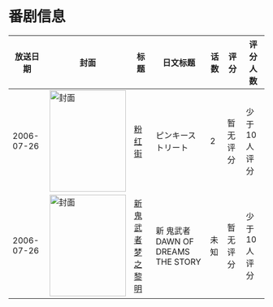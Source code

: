 # 番剧信息

|放送日期|封面|标题|日文标题|话数|评分|评分人数|
|---|---|---|---|---|---|---|
|2006-07-26|<img src="https://lain.bgm.tv/pic/cover/c/1f/11/79974_A4h5q.jpg" alt="封面" style="width:150px;height:200px;object-fit:cover;">|[粉红街](https://bangumi.tv/subject/79974)|ピンキーストリート|2|暂无评分|少于10人评分|
|2006-07-26|<img src="https://lain.bgm.tv/pic/cover/c/8e/96/305160_ILiZb.jpg" alt="封面" style="width:150px;height:200px;object-fit:cover;">|[新鬼武者梦之黎明](https://bangumi.tv/subject/305160)|新 鬼武者 DAWN OF DREAMS THE STORY|未知|暂无评分|少于10人评分|
